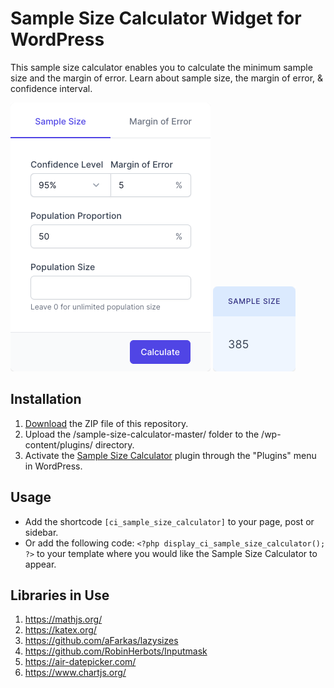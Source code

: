 # Sample Size Calculator Widget for WordPress

This sample size calculator enables you to calculate the minimum sample size and the margin of error. Learn about sample size, the margin of error, & confidence interval.

![Sample Size Calculator Input Form](/assets/images/screenshot-1.png "Sample Size Calculator Input Form")
![Sample Size Calculator Calculation Results](/assets/images/screenshot-2.png "Sample Size Calculator Calculation Results")

## Installation

1. [Download](https://github.com/pub-calculator-io/age-calculator/archive/refs/heads/master.zip) the ZIP file of this repository.
2. Upload the /sample-size-calculator-master/ folder to the /wp-content/plugins/ directory.
3. Activate the [Sample Size Calculator](https://www.calculator.io/sample-size-calculator/ "Sample Size Calculator Homepage") plugin through the "Plugins" menu in WordPress.

## Usage
* Add the shortcode `[ci_sample_size_calculator]` to your page, post or sidebar.
* Or add the following code: `<?php display_ci_sample_size_calculator(); ?>` to your template where you would like the Sample Size Calculator to appear.

## Libraries in Use
1. https://mathjs.org/
2. https://katex.org/
3. https://github.com/aFarkas/lazysizes
4. https://github.com/RobinHerbots/Inputmask
5. https://air-datepicker.com/
6. https://www.chartjs.org/
